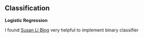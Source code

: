 ## Classification

  **Logistic Regression**

   I found [Susan Li Blog](https://towardsdatascience.com/building-a-logistic-regression-in-python-step-by-step-becd4d56c9c8) very helpful to implement binary classifier

